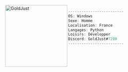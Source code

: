 <img align="left" src="https://avatars.githubusercontent.com/u/117308582?v=4" alt="GoldJust" width="200" /> 

```csharp
-------------------------
OS: Windows 
Sexe: Homme
Localisation: France
Langages: Python
Loisirs: Développer
Discord: GoldJust#7280
-------------------------
```

